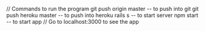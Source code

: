 // Commands to run the program
git push origin master -- to push into git
git push heroku master -- to push into heroku
rails s -- to start server
npm start -- to start app
// Go to localhost:3000 to see the app